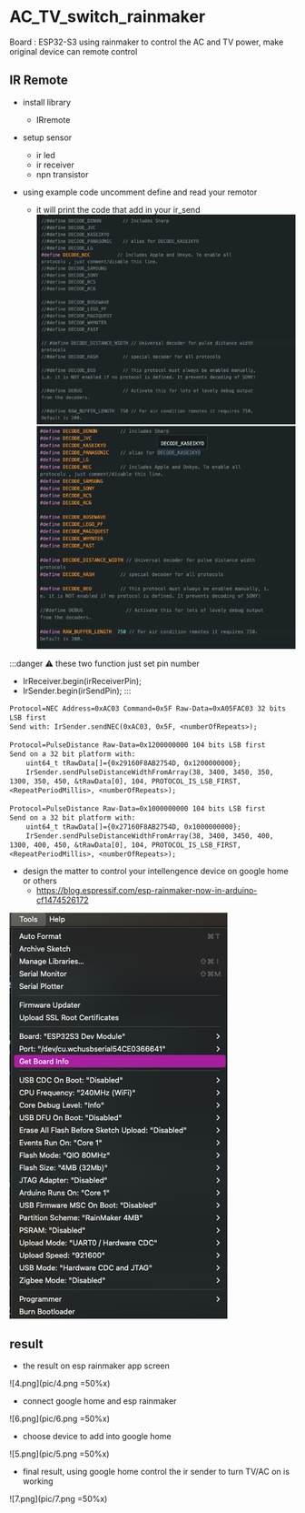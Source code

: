 # AC_TV_switch_rainmaker

Board : ESP32-S3
using rainmaker to control the AC and TV power, make original device can remote control

## IR Remote

- install library
    - IRremote
- setup sensor
    - ir led
    - ir receiver
    - npn transistor
- using example code uncomment define and read your remotor

    - it will print the code that add in your ir_send
![1.png](pic/1.png)
![2.png](pic/2.png)


:::danger
:warning: 
these two function just set pin number
- IrReceiver.begin(irReceiverPin);
- IrSender.begin(irSendPin);
:::


``` cpp=
Protocol=NEC Address=0xAC03 Command=0x5F Raw-Data=0xA05FAC03 32 bits LSB first
Send with: IrSender.sendNEC(0xAC03, 0x5F, <numberOfRepeats>);

Protocol=PulseDistance Raw-Data=0x1200000000 104 bits LSB first
Send on a 32 bit platform with: 
    uint64_t tRawData[]={0x29160F8AB2754D, 0x1200000000};
    IrSender.sendPulseDistanceWidthFromArray(38, 3400, 3450, 350, 1300, 350, 450, &tRawData[0], 104, PROTOCOL_IS_LSB_FIRST, <RepeatPeriodMillis>, <numberOfRepeats>);

Protocol=PulseDistance Raw-Data=0x1000000000 104 bits LSB first
Send on a 32 bit platform with: 
    uint64_t tRawData[]={0x27160F8AB2754D, 0x1000000000};
    IrSender.sendPulseDistanceWidthFromArray(38, 3400, 3450, 400, 1300, 400, 450, &tRawData[0], 104, PROTOCOL_IS_LSB_FIRST, <RepeatPeriodMillis>, <numberOfRepeats>);
```
- design the matter to control your intellengence device on google home or others
    - https://blog.espressif.com/esp-rainmaker-now-in-arduino-cf1474526172

![3.png](pic/3.png)

## result

- the result on esp rainmaker app screen

![4.png](pic/4.png =50%x)

- connect google home and esp rainmaker

![6.png](pic/6.png =50%x)

- choose device to add into google home

![5.png](pic/5.png =50%x)

- final result, using google home control the ir sender to turn TV/AC on is working

![7.png](pic/7.png =50%x)